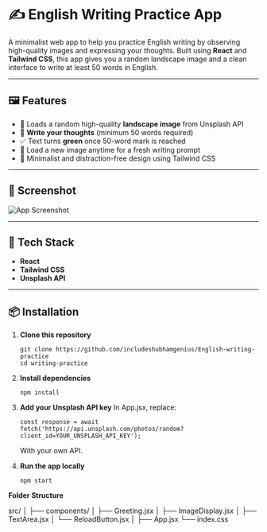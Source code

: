 # ✍️ English Writing Practice App

A minimalist web app to help you practice English writing by observing high-quality images and expressing your thoughts. Built using **React** and **Tailwind CSS**, this app gives you a random landscape image and a clean interface to write at least 50 words in English.

---

## 🖼️ Features

- 🔀 Loads a random high-quality **landscape image** from Unsplash API
- 📝 **Write your thoughts** (minimum 50 words required)
- ✅ Text turns **green** once 50-word mark is reached
- 🔁 Load a new image anytime for a fresh writing prompt
- 🎯 Minimalist and distraction-free design using Tailwind CSS

---

## 📸 Screenshot

![App Screenshot](screenshot.png) <!-- Add a real screenshot image in your repo with this name -->

---

## 🚀 Tech Stack

- **React**
- **Tailwind CSS**
- **Unsplash API**

---

## 📦 Installation

1. **Clone this repository**
   ```
   git clone https://github.com/includeshubhamgenius/English-writing-practice
   cd writing-practice
   ```
3. **Install dependencies**
   ```
   npm install
   ```
5. **Add your Unsplash API key**
   In App.jsx, replace:
   ```
   const response = await fetch('https://api.unsplash.com/photos/random?client_id=YOUR_UNSPLASH_API_KEY');
   ```
   With your own API.
   
7. **Run the app locally**
   ```
   npm start
   ```


**Folder Structure**

src/
│
├── components/
│   ├── Greeting.jsx
│   ├── ImageDisplay.jsx
│   ├── TextArea.jsx
│   └── ReloadButton.jsx
│
├── App.jsx
└── index.css

